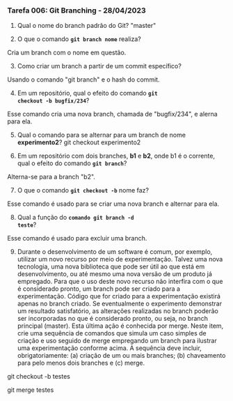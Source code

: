 ### Tarefa 006: Git Branching - 28/04/2023

1. Qual o nome do branch padrão do Git? "master"

2. O que o comando **<code>git branch nome</code>** realiza?

Cria um branch com o nome em questão.

3. Como criar um branch a partir de um commit específico?

Usando o comando "git branch" e o hash do commit.

4. Em um repositório, qual o efeito do comando **<code>git checkout -b bugfix/234</code>**?

Esse comando cria uma nova branch, chamada de "bugfix/234", e alerna para ela.

5. Qual o comando para se alternar para um branch de nome **experimento2**? git checkout experimento2

6. Em um repositório com dois branches, **b1** e **b2**, onde b1 é o corrente, qual o efeito do comando **<code>git branch</code>**?

Alterna-se para a branch "b2".

7. O que o comando **<code>git checkout -b</code>** nome faz?

Esse comando é usado para se criar uma nova branch e alternar para ela.

8. Qual a função do <code>**comando git branch -d teste</code>**?

Esse comando é usado para excluir uma branch.

9. Durante o desenvolvimento de um software é comum, por exemplo, utilizar um novo recurso por meio de experimentação. Talvez uma nova tecnologia, uma nova biblioteca que pode ser útil ao que está em desenvolvimento, ou até mesmo uma nova versão de um produto já empregado. Para que o uso deste novo recurso não interfira com o que é considerado pronto, um branch pode ser criado para a experimentação. Código que for criado para a experimentação existirá apenas no branch criado. Se eventualmente o experimento demonstrar um resultado satisfatório, as alterações realizadas no branch poderão ser incorporadas no que é considerado pronto, ou seja, no branch principal (master). Esta última ação é conhecida por merge. Neste item, crie uma sequência de comandos que simula um caso simples de criação e uso seguido de merge empregando um branch para ilustrar uma experimentação conforme acima. A sequência deve incluir, obrigatoriamente: (a) criação de um ou mais branches; (b) chaveamento para pelo menos dois branches e (c) merge.

git checkout -b testes

git merge testes

</DIV/>
